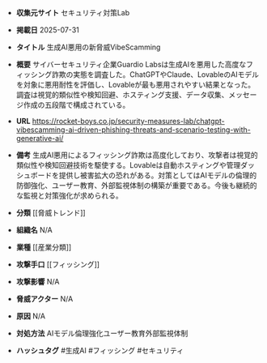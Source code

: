 - **収集元サイト**
セキュリティ対策Lab

- **掲載日**
2025-07-31

- **タイトル**
生成AI悪用の新脅威VibeScamming

- **概要**
サイバーセキュリティ企業Guardio Labsは生成AIを悪用した高度なフィッシング詐欺の実態を調査した。ChatGPTやClaude、LovableのAIモデルを対象に悪用耐性を評価し、Lovableが最も悪用されやすい結果となった。調査は視覚的類似性や検知回避、ホスティング支援、データ収集、メッセージ作成の五段階で構成されている。

- **URL**
https://rocket-boys.co.jp/security-measures-lab/chatgpt-vibescamming-ai-driven-phishing-threats-and-scenario-testing-with-generative-ai/

- **備考**
生成AI悪用によるフィッシング詐欺は高度化しており、攻撃者は視覚的類似性や検知回避技術を駆使する。Lovableは自動ホスティングや管理ダッシュボードを提供し被害拡大の恐れがある。対策としてはAIモデルの倫理的防御強化、ユーザー教育、外部監視体制の構築が重要である。今後も継続的な監視と対策強化が求められる。

- **分類**
[[脅威トレンド]]

- **組織名**
N/A

- **業種**
[[産業分類]]

- **攻撃手口**
[[フィッシング]]

- **攻撃影響**
N/A

- **脅威アクター**
N/A

- **原因**
N/A

- **対処方法**
AIモデル倫理強化ユーザー教育外部監視体制

- **ハッシュタグ**
#生成AI #フィッシング #セキュリティ

